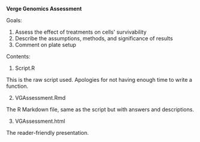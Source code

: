 <b>Verge Genomics Assessment</b>

Goals:
1. Assess the effect of treatments on cells' survivability
2. Describe the assumptions, methods, and significance of results
3. Comment on plate setup

Contents:
1. Script.R 

This is the raw script used. Apologies for not having enough time to write a function.

2. VGAssessment.Rmd 

The R Markdown file, same as the script but with answers and descriptions.

3. VGAssessment.html

The reader-friendly presentation.

